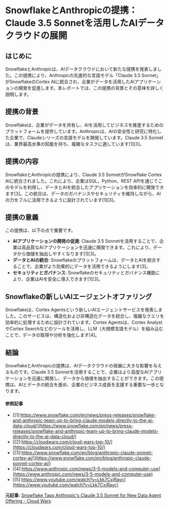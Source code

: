 # SnowflakeとAnthropicの提携：Claude 3.5 Sonnetを活用したAIデータクラウドの展開

## はじめに

SnowflakeとAnthropicは、AIデータクラウドにおいて新たな提携を発表しました。この提携により、Anthropicの先進的な言語モデル「Claude 3.5 Sonnet」がSnowflakeのCortex AIに統合され、企業がデータを活用したAIアプリケーションの開発を促進します。本レポートでは、この提携の背景とその意味を詳しく説明します。

## 提携の背景

Snowflakeは、企業がデータを共有し、AIを活用してビジネスを推進するためのプラットフォームを提供しています。Anthropicは、AIの安全性と研究に特化した企業で、Claudeシリーズの言語モデルを開発しています。Claude 3.5 Sonnetは、業界最高水準の知能を持ち、複雑なタスクに適しています[1][3]。

## 提携の内容

SnowflakeとAnthropicの提携により、Claude 3.5 SonnetがSnowflake Cortex AIに統合されました。これにより、企業はSQL、Python、REST APIを通じてこのモデルを利用し、データとAIを統合したアプリケーションを効率的に開発できます[3]。この統合は、データのガバナンスやセキュリティを維持しながら、AIの力をフルに活用できるように設計されています[1][3]。

## 提携の意義

この提携は、以下の点で重要です。

- **AIアプリケーションの開発の促進**: Claude 3.5 Sonnetを活用することで、企業は高品質なAIアプリケーションを迅速に開発できます。これにより、データから価値を抽出しやすくなります[1][3]。
- **データとAIの統合**: Snowflakeのプラットフォームは、データとAIを統合することで、企業がより効果的にデータを活用できるようにします[3]。
- **セキュリティとガバナンス**: Snowflakeのセキュリティとガバナンス機能により、企業はAIを安全に導入できます[1][3]。

## Snowflakeの新しいAIエージェントオファリング

Snowflakeは、Cortex Agentsという新しいAIエージェントサービスを発表しました。このサービスは、構造化および非構造化データを統合し、複雑なクエリを効率的に処理するために設計されています。Cortex Agentsは、Cortex AnalystやCortex Searchなどのツールを活用し、LLM（大規模言語モデル）を組み込むことで、データの取得や分析を強化します[4]。

## 結論

SnowflakeとAnthropicの提携は、AIデータクラウドの発展に大きな影響を与えるものです。Claude 3.5 Sonnetを活用することで、企業はより高度なAIアプリケーションを迅速に開発し、データから価値を抽出することができます。この提携は、AIとデータの統合を進め、企業のビジネス成長を支援する重要な一歩となります。

#### 参照記事
- [[1]:https://www.snowflake.com/en/news/press-releases/snowflake-and-anthropic-team-up-to-bring-claude-models-directly-to-the-ai-data-cloud/](https://www.snowflake.com/en/news/press-releases/snowflake-and-anthropic-team-up-to-bring-claude-models-directly-to-the-ai-data-cloud/)
- [[2]:https://cloudwars.com/cloud-wars-top-10/](https://cloudwars.com/cloud-wars-top-10/)
- [[3]:https://www.snowflake.com/en/blog/anthropic-claude-sonnet-cortex-ai/](https://www.snowflake.com/en/blog/anthropic-claude-sonnet-cortex-ai/)
- [[4]:https://www.anthropic.com/news/3-5-models-and-computer-use](https://www.anthropic.com/news/3-5-models-and-computer-use)
- [[5]:https://www.youtube.com/watch?v=Lkk7CxjRayc](https://www.youtube.com/watch?v=Lkk7CxjRayc)


**元記事:** [Snowflake Taps Anthropic's Claude 3.5 Sonnet for New Data Agent Offering - Cloud Wars](https://cloudwars.com/ai/snowflake-taps-anthropics-claude-3-5-sonnet-for-new-data-agent-offering/)